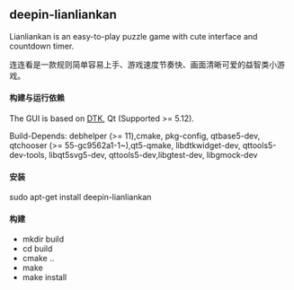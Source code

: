 ## deepin-lianliankan
Lianliankan is an easy-to-play puzzle game with cute interface and countdown timer.

连连看是一款规则简单容易上手、游戏速度节奏快、画面清晰可爱的益智类小游戏。

#### 构建与运行依赖
The GUI is based on [DTK](https://github.com/linuxdeepin/dtkwidget), Qt (Supported >= 5.12).

Build-Depends:
debhelper (>= 11),cmake, pkg-config, qtbase5-dev, qtchooser (>= 55-gc9562a1-1~),qt5-qmake, libdtkwidget-dev, qttools5-dev-tools, libqt5svg5-dev, qttools5-dev,libgtest-dev, libgmock-dev 

#### 安装
sudo apt-get install deepin-lianliankan

#### 构建
- mkdir build
- cd build
- cmake ..
- make
- make install
